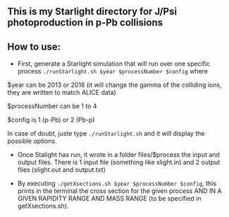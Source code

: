 ## This is my Starlight directory for J/Psi photoproduction in p-Pb collisions

## How to use:

- First, generate a Starlight simulation that will run over one specific process
```./runStarlight.sh $year $processNumber $config```
where 

$year can be 2013 or 2016 (it will change the gamma of the colliding ions, they are written to match ALICE data)

$processNumber can be 1 to 4

$config is 1 (p-Pb) or 2 (Pb-p)

In case of doubt, juste type ```./runStarlight.sh``` and it will display the possible options.

- Once Stalight has run, it wrote in a folder files/$process the input and output files. There is 1 input file (something like slight.in) and 2 output files (slight.out and output.txt)

- By executing ```./getXsections.sh $year $processNumber $config```, this prints in the terminal the cross section for the given process AND IN A GIVEN RAPIDITY RANGE AND MASS RANGE (to be specified in getXsections.sh).

